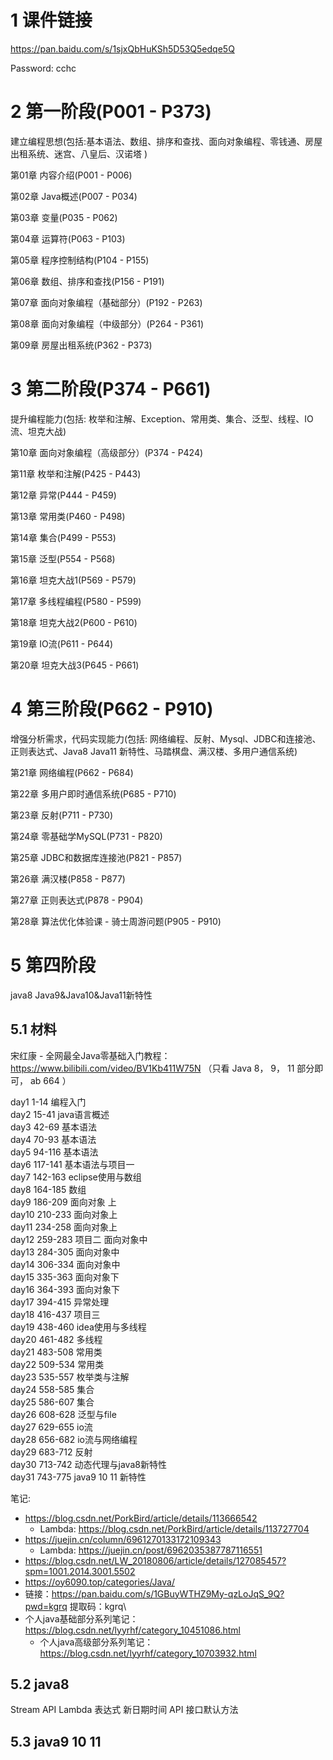 # 1 课件链接

https://pan.baidu.com/s/1sjxQbHuKSh5D53Q5edqe5Q

Password: cchc

# 2 第一阶段(P001 - P373)

建立编程思想(包括:基本语法、数组、排序和查找、面向对象编程、零钱通、房屋出租系统、迷宫、八皇后、汉诺塔 )

第01章 内容介绍(P001 - P006)

第02章 Java概述(P007 - P034)

第03章 变量(P035 - P062)

第04章 运算符(P063 - P103)

第05章 程序控制结构(P104 - P155)

第06章 数组、排序和查找(P156 - P191)

第07章 面向对象编程（基础部分）(P192 - P263)

第08章 面向对象编程（中级部分）(P264 - P361)

第09章 房屋出租系统(P362 - P373)

# 3 第二阶段(P374 - P661)

提升编程能力(包括: 枚举和注解、Exception、常用类、集合、泛型、线程、IO流、坦克大战) 

第10章 面向对象编程（高级部分）(P374 - P424)

第11章 枚举和注解(P425 - P443)

第12章 异常(P444 - P459)

第13章 常用类(P460 - P498)

第14章 集合(P499 - P553)

第15章 泛型(P554 - P568)

第16章 坦克大战1(P569 - P579)

第17章 多线程编程(P580 - P599)

第18章 坦克大战2(P600 - P610)

第19章 IO流(P611 - P644)

第20章 坦克大战3(P645 - P661)

# 4 第三阶段(P662 - P910)

增强分析需求，代码实现能力(包括: 网络编程、反射、Mysql、JDBC和连接池、正则表达式、Java8 Java11 新特性、马踏棋盘、满汉楼、多用户通信系统)

第21章 网络编程(P662 - P684)

第22章 多用户即时通信系统(P685 - P710)

第23章 反射(P711 - P730)

第24章 零基础学MySQL(P731 - P820)

第25章 JDBC和数据库连接池(P821 - P857)

第26章 满汉楼(P858 - P877)

第27章 正则表达式(P878 - P904)

第28章 算法优化体验课 - 骑士周游问题(P905 - P910)

# 5 第四阶段

java8 
Java9&Java10&Java11新特性 

## 5.1 材料

宋红康 - 全网最全Java零基础入门教程： https://www.bilibili.com/video/BV1Kb411W75N
（只看 Java 8， 9， 11  部分即可， ab 664 ）

day1 1-14 编程入门  
day2 15-41 java语言概述  
day3 42-69 基本语法  
day4 70-93 基本语法  
day5 94-116 基本语法  
day6 117-141 基本语法与项目一  
day7 142-163 eclipse使用与数组  
day8 164-185 数组  
day9 186-209 面向对象 上  
day10 210-233 面向对象上  
day11 234-258 面向对象上  
day12 259-283 项目二 面向对象中  
day13 284-305 面向对象中  
day14 306-334 面向对象中  
day15 335-363 面向对象下  
day16 364-393 面向对象下  
day17 394-415 异常处理  
day18 416-437 项目三  
day19 438-460 idea使用与多线程  
day20 461-482 多线程  
day21 483-508 常用类  
day22 509-534 常用类  
day23 535-557 枚举类与注解  
day24 558-585 集合  
day25 586-607 集合  
day26 608-628 泛型与file  
day27 629-655 io流  
day28 656-682 io流与网络编程  
day29 683-712 反射  
day30 713-742 动态代理与java8新特性  
day31 743-775 java9 10 11 新特性


 笔记: 
 - https://blog.csdn.net/PorkBird/article/details/113666542
	 - Lambda: https://blog.csdn.net/PorkBird/article/details/113727704
 - https://juejin.cn/column/6961270133172109343
	 - Lambda: https://juejin.cn/post/6962035387787116551
 - https://blog.csdn.net/LW_20180806/article/details/127085457?spm=1001.2014.3001.5502
 - https://oy6090.top/categories/Java/
 - 链接：https://pan.baidu.com/s/1GBuyWTHZ9My-qzLoJqS_9Q?pwd=kgrq   提取码：kgrq\
 - 个人java基础部分系列笔记：https://blog.csdn.net/lyyrhf/category_10451086.html  
	 - 个人java高级部分系列笔记：https://blog.csdn.net/lyyrhf/category_10703932.html

## 5.2 java8
Stream API
Lambda 表达式
新日期时间 API
接口默认方法

## 5.3 java9 10 11

